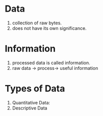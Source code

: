 
# Data

1. collection of raw bytes.
2. does not have its own significance.

# Information

1. processed data is called information.
2.  raw data -> process-> useful information

# Types of Data

1. Quantitative Data:
2. Descriptive Data